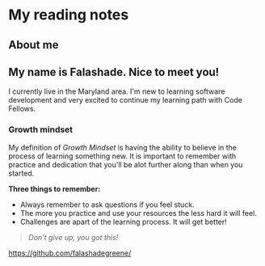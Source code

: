 # My reading notes 

## About me 

## My name is Falashade. Nice to meet you!

I currently live in the Maryland area. I'm new to learning software development and very excited to continue my learning path with Code Fellows. 

### **Growth mindset**

My definition of _Growth Mindset_ is having the ability to believe in the process of learning something new. It is important to remember with practice and dedication that you'll be alot further along than when you started. 

**Three things to remember:**

- Always remember to ask questions if you feel stuck.
- The more you practice and use your resources the less hard it will feel.
- Challenges are apart of the learning process. It will get better! 

> *Don't give up, you got this!*



<https://github.com/falashadegreene/>

